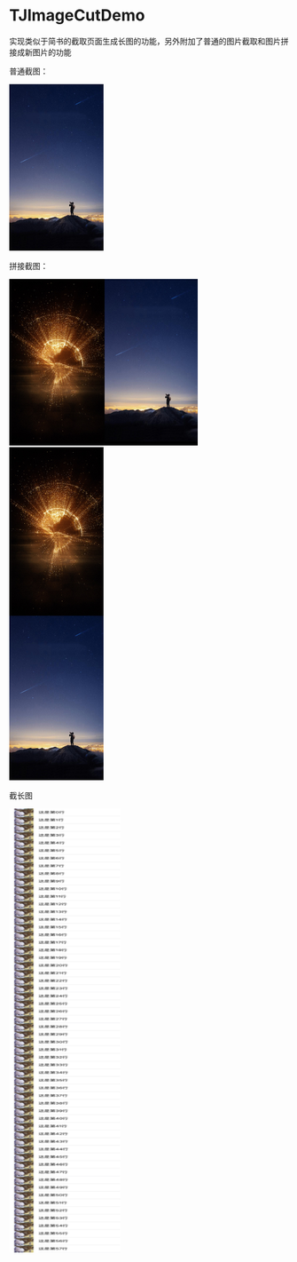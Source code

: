 # TJImageCutDemo
实现类似于简书的截取页面生成长图的功能，另外附加了普通的图片截取和图片拼接成新图片的功能

普通截图：

<img src="https://github.com/JoshPellTan/TJImageCutDemo/raw/master/IMG_2982.JPG" width="170" height="300" alt="image"/>

拼接截图：

<img src="https://github.com/JoshPellTan/TJImageCutDemo/raw/master/IMG_2983.JPG" width="340" height="300" alt="image"/>

<img src="https://github.com/JoshPellTan/TJImageCutDemo/raw/master/IMG_2984.JPG" width="170" height="600" alt="image"/>


截长图

<img src="https://github.com/JoshPellTan/TJImageCutDemo/raw/master/IMG_2981.JPG" width="200" height="800" alt="image"/>
